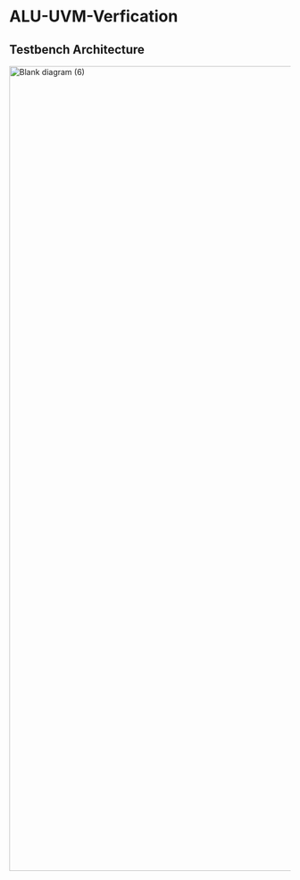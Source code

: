 # ALU-UVM-Verfication
## Testbench Architecture

<img width="1420" height="1440" alt="Blank diagram (6)" src="https://github.com/user-attachments/assets/4bd464ce-48fb-4229-a2cb-66600077f053" />



